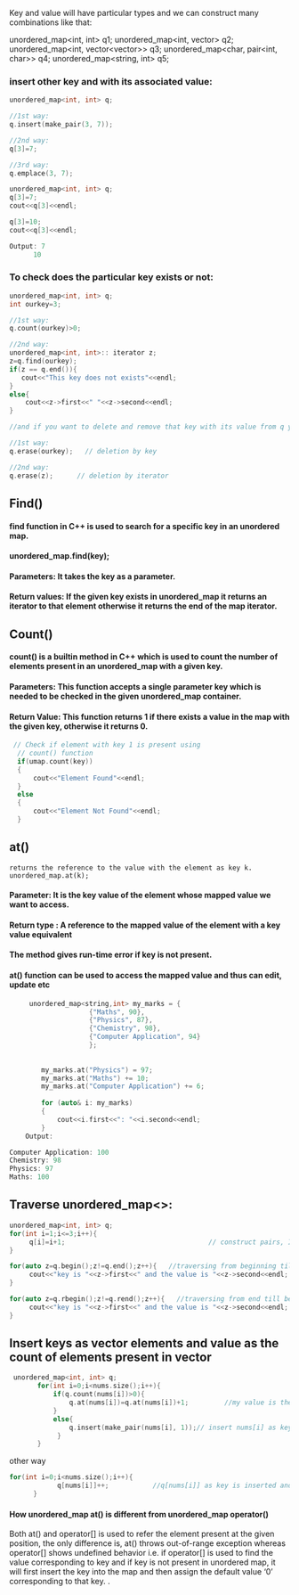 Key and value will have particular types and we can construct many combinations like that:

unordered_map<int, int> q1;
unordered_map<int, vector<int>> q2;
unordered_map<int, vector<vector<string>>> q3;
unordered_map<char, pair<int, char>> q4;
unordered_map<string, int> q5;
  
 ### insert other key and with its associated value:
  
  ```cpp
  unordered_map<int, int> q;

//1st way:
q.insert(make_pair(3, 7));

//2nd way:
q[3]=7;

//3rd way:
q.emplace(3, 7);
  ```
  
  ```cpp
  unordered_map<int, int> q;
q[3]=7;
cout<<q[3]<<endl;

q[3]=10;
cout<<q[3]<<endl;

Output: 7
        10
  ```
  
### To check does the particular key exists or not:

```cpp
unordered_map<int, int> q;
int ourkey=3;

//1st way:
q.count(ourkey)>0;

//2nd way:
unordered_map<int, int>:: iterator z;
z=q.find(ourkey);  
if(z == q.end()){
   cout<<"This key does not exists"<<endl; 
}
else{
    cout<<z->first<<" "<<z->second<<endl;
}

//and if you want to delete and remove that key with its value from q you can use:

//1st way:
q.erase(ourkey);   // deletion by key

//2nd way:
q.erase(z);      // deletion by iterator
```
 ## Find() 
#### find function in C++ is used to search for a specific key in an unordered map.
####   unordered_map.find(key);
#### Parameters: It takes the key as a parameter.

#### Return values: If the given key exists in unordered_map it returns an iterator to that element otherwise it returns the end of the map iterator.
  
  ## Count()
####  count() is a builtin method in C++ which is used to count the number of elements present in an unordered_map with a given key.
####  Parameters: This function accepts a single parameter key which is needed to be checked in the given unordered_map container.
####  Return Value: This function returns 1 if there exists a value in the map with the given key, otherwise it returns 0.
  ```cpp
   // Check if element with key 1 is present using 
    // count() function
    if(umap.count(key))
    {
        cout<<"Element Found"<<endl;
    }
    else
    {
        cout<<"Element Not Found"<<endl;    
    }
  ```
## at()
	returns the reference to the value with the element as key k. unordered_map.at(k);
#### Parameter: It is the key value of the element whose mapped value we want to access.

#### Return type : A reference to the mapped value of the element with a key value equivalent

#### The method gives run-time error if key is not present.
#### at() function can be used to access the mapped value and thus can edit, update etc
```cpp
	 unordered_map<string,int> my_marks = {
                    {"Maths", 90},
                    {"Physics", 87},
                    {"Chemistry", 98},
                    {"Computer Application", 94}
                    };
         
                                     
        my_marks.at("Physics") = 97;
        my_marks.at("Maths") += 10;
        my_marks.at("Computer Application") += 6;
         
        for (auto& i: my_marks)
        {
            cout<<i.first<<": "<<i.second<<endl;
        }
	Output:  

Computer Application: 100
Chemistry: 98
Physics: 97
Maths: 100
```
##  Traverse unordered_map<>:
```cpp
unordered_map<int, int> q;
for(int i=1;i<=3;i++){
	 q[i]=i+1;                                    // construct pairs, I mean key-value combinations
}

for(auto z=q.begin();z!=q.end();z++){   //traversing from beginning till end
     cout<<"key is "<<z->first<<" and the value is "<<z->second<<endl; 
}

for(auto z=q.rbegin();z!=q.rend();z++){   //traversing from end till beginning
     cout<<"key is "<<z->first<<" and the value is "<<z->second<<endl; 
}
```
## Insert keys as vector elements and value as the count of elements present in vector
  
 ```cpp
  unordered_map<int, int> q;
        for(int i=0;i<nums.size();i++){
            if(q.count(nums[i])>0){
                q.at(nums[i])=q.at(nums[i])+1;         //my value is the frequncy of key
            }
            else{
                q.insert(make_pair(nums[i], 1));// insert nums[i] as key and 1 as value
             }
        }
 ```
  other way
  ```cpp
  for(int i=0;i<nums.size();i++){
		      q[nums[i]]++;           //q[nums[i]] as key is inserted and by default value was 0 but with++ value became 1
        }
  ```
 #### How unordered_map at() is different from unordered_map operator() 

Both at() and operator[] is used to refer the element present at the given position, the only difference is, at() throws out-of-range exception whereas operator[] shows undefined behavior i.e. if operator[] is used to find the value corresponding to key and if key is not present in unordered map, it will first insert the key into the map and then assign the default value ‘0’ corresponding to that key. . 

                                  
